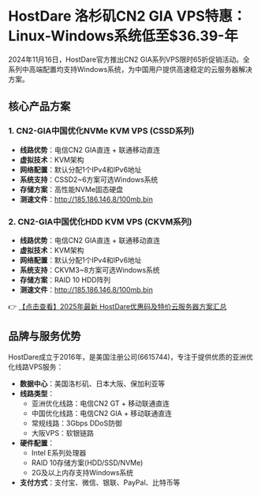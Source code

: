 # HostDare 洛杉矶CN2 GIA VPS特惠：Linux-Windows系统低至$36.39-年

2024年11月16日，HostDare官方推出CN2 GIA系列VPS限时65折促销活动。全系列中高端配置均支持Windows系统，为中国用户提供高速稳定的云服务器解决方案。

## 核心产品方案

### 1. CN2-GIA中国优化NVMe KVM VPS (CSSD系列)
- **线路优势**：电信CN2 GIA直连 + 联通移动直连
- **虚拟技术**：KVM架构
- **网络配置**：默认分配1个IPv4和IPv6地址
- **系统支持**：CSSD2~6方案可选Windows系统
- **存储方案**：高性能NVMe固态硬盘
- **测速文件**：http://185.186.146.8/100mb.bin

### 2. CN2-GIA中国优化HDD KVM VPS (CKVM系列)
- **线路优势**：电信CN2 GIA直连 + 联通移动直连
- **虚拟技术**：KVM架构
- **网络配置**：默认分配1个IPv4和IPv6地址
- **系统支持**：CKVM3~8方案可选Windows系统
- **存储方案**：RAID 10 HDD阵列
- **测速文件**：http://185.186.146.8/100mb.bin

👉 [【点击查看】2025年最新 HostDare优惠码及特价云服务器方案汇总](https://bit.ly/hostdare)

## 品牌与服务优势
HostDare成立于2016年，是美国注册公司(6615744)，专注于提供优质的亚洲优化线路VPS服务：

- **数据中心**：美国洛杉矶、日本大阪、保加利亚等
- **线路类型**：
  - 亚洲优化线路：电信CN2 GT + 移动联通直连
  - 中国优化线路：电信CN2 GIA + 移动联通直连
  - 常规线路：3Gbps DDoS防御
  - 大阪VPS：软银链路
- **硬件配置**：
  - Intel E系列处理器
  - RAID 10存储方案(HDD/SSD/NVMe)
  - 2G及以上内存支持Windows系统
- **支付方式**：支付宝、微信、银联、PayPal、比特币等